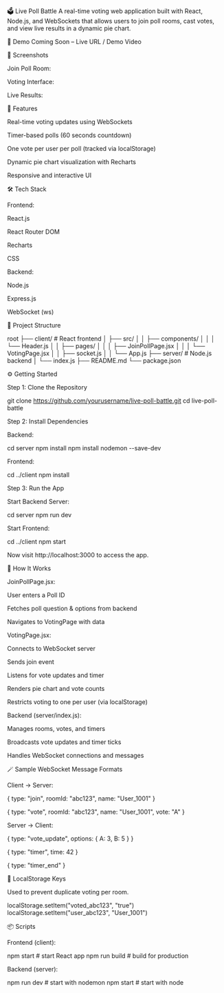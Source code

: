 🗳️ Live Poll Battle
A real-time voting web application built with React, Node.js, and WebSockets that allows users to join poll rooms, cast votes, and view live results in a dynamic pie chart.

🚀 Demo
Coming Soon – Live URL / Demo Video

📸 Screenshots

Join Poll Room:

Voting Interface:

Live Results:

🎯 Features

Real-time voting updates using WebSockets

Timer-based polls (60 seconds countdown)

One vote per user per poll (tracked via localStorage)

Dynamic pie chart visualization with Recharts

Responsive and interactive UI

🛠 Tech Stack

Frontend:

React.js

React Router DOM

Recharts

CSS

Backend:

Node.js

Express.js

WebSocket (ws)

📁 Project Structure

root
├── client/ # React frontend
│ ├── src/
│ │ ├── components/
│ │ │ └── Header.js
│ │ ├── pages/
│ │ │ ├── JoinPollPage.jsx
│ │ │ └── VotingPage.jsx
│ │ ├── socket.js
│ │ └── App.js
├── server/ # Node.js backend
│ └── index.js
├── README.md
└── package.json

⚙️ Getting Started

Step 1: Clone the Repository

git clone https://github.com/yourusername/live-poll-battle.git
cd live-poll-battle

Step 2: Install Dependencies

Backend:

cd server
npm install
npm install nodemon --save-dev

Frontend:

cd ../client
npm install

Step 3: Run the App

Start Backend Server:

cd server
npm run dev

Start Frontend:

cd ../client
npm start

Now visit http://localhost:3000 to access the app.

🧠 How It Works

JoinPollPage.jsx:

User enters a Poll ID

Fetches poll question & options from backend

Navigates to VotingPage with data

VotingPage.jsx:

Connects to WebSocket server

Sends join event

Listens for vote updates and timer

Renders pie chart and vote counts

Restricts voting to one per user (via localStorage)

Backend (server/index.js):

Manages rooms, votes, and timers

Broadcasts vote updates and timer ticks

Handles WebSocket connections and messages

🪄 Sample WebSocket Message Formats

Client → Server:

{
type: "join",
roomId: "abc123",
name: "User_1001"
}

{
type: "vote",
roomId: "abc123",
name: "User_1001",
vote: "A"
}

Server → Client:

{
type: "vote_update",
options: { A: 3, B: 5 }
}

{
type: "timer",
time: 42
}

{
type: "timer_end"
}

🔐 LocalStorage Keys

Used to prevent duplicate voting per room.

localStorage.setItem("voted_abc123", "true")
localStorage.setItem("user_abc123", "User_1001")

📦 Scripts

Frontend (client):

npm start # start React app
npm run build # build for production

Backend (server):

npm run dev # start with nodemon
npm start # start with node
